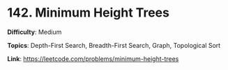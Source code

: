 # 142. Minimum Height Trees

**Difficulty**: Medium

**Topics**: Depth-First Search, Breadth-First Search, Graph, Topological Sort

**Link**: https://leetcode.com/problems/minimum-height-trees
